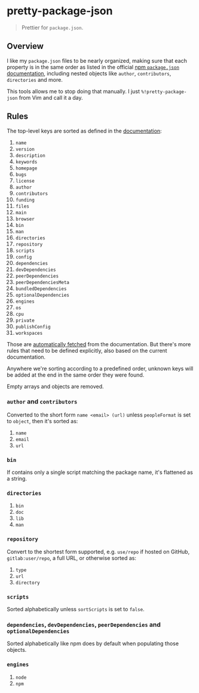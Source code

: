 # pretty-package-json

> Prettier for `package.json`.

## Overview

I like my `package.json` files to be nearly organized, making sure that
each property is in the same order as listed in the official [npm `package.json` documentation](https://docs.npmjs.com/cli/v7/configuring-npm/package-json),
including nested objects like `author`, `contributors`, `directories`
and more.

This tools allows me to stop doing that manually. I just
`%!pretty-package-json` from Vim and call it a day.

## Rules

The top-level keys are sorted as defined in the [documentation](https://docs.npmjs.com/cli/v7/configuring-npm/package-json):

1. `name`
1. `version`
1. `description`
1. `keywords`
1. `homepage`
1. `bugs`
1. `license`
1. `author`
1. `contributors`
1. `funding`
1. `files`
1. `main`
1. `browser`
1. `bin`
1. `man`
1. `directories`
1. `repository`
1. `scripts`
1. `config`
1. `dependencies`
1. `devDependencies`
1. `peerDependencies`
1. `peerDependenciesMeta`
1. `bundledDependencies`
1. `optionalDependencies`
1. `engines`
1. `os`
1. `cpu`
1. `private`
1. `publishConfig`
1. `workspaces`

Those are [automatically fetched](Makefile) from the documentation. But
there's more rules that need to be defined explicitly, also based on the
current documentation.

Anywhere we're sorting according to a predefined order, unknown keys
will be added at the end in the same order they were found.

Empty arrays and objects are removed.

### `author` and `contributors`

Converted to the short form `name <email> (url)` unless `peopleFormat`
is set to `object`, then it's sorted as:

1. `name`
1. `email`
1. `url`

### `bin`

If contains only a single script matching the package name, it's
flattened as a string.

### `directories`

1. `bin`
1. `doc`
1. `lib`
1. `man`

### `repository`

Convert to the shortest form supported, e.g. `use/repo` if hosted on
GitHub, `gitlab:user/repo`, a full URL, or otherwise sorted as:

1. `type`
1. `url`
1. `directory`

### `scripts`

Sorted alphabetically unless `sortScripts` is set to `false`.

### `dependencies`, `devDependencies`, `peerDependencies` and `optionalDependencies`

Sorted alphabetically like npm does by default when populating those
objects.

### `engines`

1. `node`
1. `npm`
